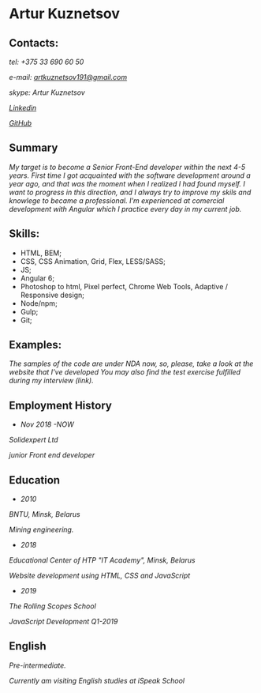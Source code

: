 # Artur Kuznetsov 

## Contacts: 
*tel: +375 33 690 60 50*

*e-mail: artkuznetsov191@gmail.com*

*skype: Artur Kuznetsov*

*[Linkedin]( https://www.linkedin.com/in/artur-kuznetsov-315b86166)*

*[GitHub](https://github.com/ArturKuz)*

## Summary
*My target is to become a Senior Front-End developer within the next 4-5 years.*
*First time I got acquainted with the software development around a year ago, and that was the moment when I realized I had found myself.*
*I want to progress in this direction, and I always try to improve my skils and knowlege to became a professional.*
*I'm experienced at comercial development with Angular which I practice every day in my current job.*

## Skills:
* HTML, BEM;
* CSS,  CSS Animation, Grid, Flex, LESS/SASS;
* JS;
* Angular 6;
* Photoshop to html, Pixel perfect, Chrome Web Tools, Adaptive / Responsive design;
* Node/npm;
* Gulp;
* Git;

## Examples:
*The samples of the code are under NDA now, so, please, take a look at the website that I've developed*
*You may also find the test exercise fulfilled during my interview (link).*

## Employment History
- *Nov 2018 -NOW*

*Solidexpert Ltd*

*junior Front end developer*

## Education
- *2010*

*BNTU, Minsk, Belarus*

*Mining engineering.*

- *2018*

*Educational Center of HTP "IT Academy", Minsk, Belarus*

*Website development using HTML, CSS and JavaScript*

- *2019*

*The Rolling Scopes School*

*JavaScript Development Q1-2019*

## English
*Pre-intermediate.*

*Currently am visiting English studies at iSpeak School*

